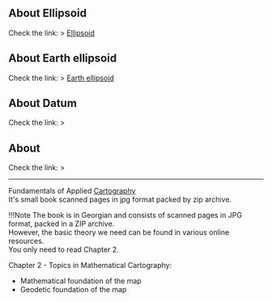 ## About Ellipsoid
Check the link: > [Ellipsoid](https://en.wikipedia.org/wiki/Ellipsoid)

## About Earth ellipsoid
Check the link: > [Earth ellipsoid](https://en.wikipedia.org/wiki/Earth_ellipsoid)

## About Datum
Check the link: > 

## About 
Check the link: >

---

Fundamentals of Applied [Cartography](https://elearning.gtu.ge/pluginfile.php/569096/mod_book/intro/Fundamentals_of_applied_cartography.zip) <br>
It's small book scanned pages in jpg format packed by zip archive. 

!!!Note
    The book is in Georgian and consists of scanned pages in JPG format, packed in a ZIP archive. <br>
    However, the basic theory we need can be found in various online resources. <br>
    You only need to read Chapter 2. <br>
    

Chapter 2 - Topics in Mathematical Cartography: <br>
- Mathematical foundation of the map <br>
- Geodetic foundation of the map

